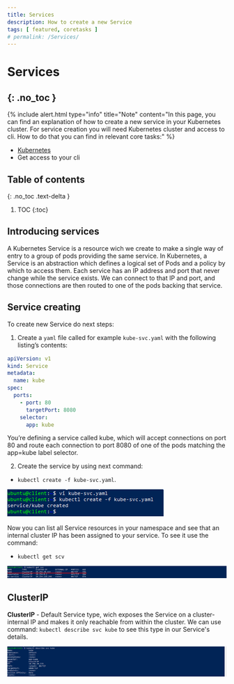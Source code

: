 ```yaml
---
title: Services
description: How to create a new Service 
tags: [ featured, coretasks ]
# permalink: /Services/
---
```

# Services
{: .no_toc }
---

{% include alert.html type="info" title="Note" content="In this page, you can find an explanation of how to create a new service in your Kubernetes cluster. For service creation you will need Kubernetes cluster and access to cli. How to do that you can find in relevant core tasks:" %} 

 - <a href="https://ventus-ag.github.io/docs/docs/coretasks/Clusters">Kubernetes</a>
 - Get access to your cli 

## Table of contents
{: .no_toc .text-delta }

1. TOC
{:toc}

## Introducing services

A Kubernetes Service is a resource wich we create to make a single way of entry to a group of pods providing the same service. In Kubernetes, a Service is an abstraction which defines a logical set of Pods and a policy by which to access them. Each service has an IP address and port that never change while the service exists. We can connect to that IP and port, and those connections are then routed to one of the pods backing that service. 

## Service creating

To create new Service do next steps:

1) Create a `yaml` file called for example `kube-svc.yaml` with the following listing’s contents: 

```yaml
apiVersion: v1
kind: Service
metadata:
  name: kube
spec:
  ports:
    - port: 80
      targetPort: 8080
    selector:
      app: kube
```   

You’re defining a service called kube, which will accept connections on port 80 and
route each connection to port 8080 of one of the pods matching the app=kube
label selector. 

2) Create the service by using next command:
- `kubectl create -f kube-svc.yaml`.

![](../../assets/img/services/new_service_created.png) 

Now you can list all Service resources in your namespace and see
that an internal cluster IP has been assigned to your service. To see it use the command:
- `kubectl get scv` 

![](../../assets/img/services/get_svc.png)  

## ClusterIP

**ClusterIP** - Default Service type, wich exposes the Service on a cluster-internal IP and makes it only reachable from within the cluster. We can use command: `kubectl describe svc kube` to see this type in our Service's details.



![](../../assets/img/services/describe_svc.png)




